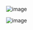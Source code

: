 ![image](https://user-images.githubusercontent.com/34960418/159004852-b5d791f7-3cbb-4659-862d-67d981f4cdb8.png)

![image](https://user-images.githubusercontent.com/34960418/159041049-c07a479b-0ff7-483c-b308-a1130d119a56.png)
